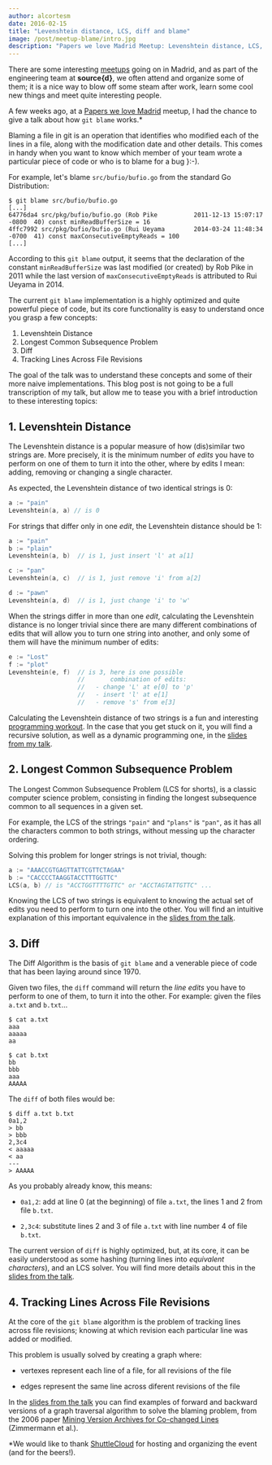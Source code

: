 ```yaml
---
author: alcortesm
date: 2016-02-15
title: "Levenshtein distance, LCS, diff and blame"
image: /post/meetup-blame/intro.jpg
description: "Papers we love Madrid Meetup: Levenshtein distance, LCS, diff and blame."
---
```


There are some interesting [meetups](http://www.meetup.com) going on in Madrid,
and as part of the engineering team at **source{d}**, we often attend and
organize some of them; it is a nice way to blow off some steam after work,
learn some cool new things and meet quite interesting people.

A few weeks ago, at a [Papers we love
Madrid](http://www.meetup.com/Papers-We-Love-Madrid/) meetup, I had the chance
to give a talk about how `git blame` works.*


Blaming a file in git is an operation that identifies who modified each of the
lines in a file, along with the modification date and other details.  This
comes in handy when you want to know which member of your team wrote a particular piece of
code or who is to blame for a bug }:-).

For example, let's blame `src/bufio/bufio.go` from the standard Go Distribution:

```text
$ git blame src/bufio/bufio.go
[...]
64776da4 src/pkg/bufio/bufio.go (Rob Pike          2011-12-13 15:07:17 -0800  40) const minReadBufferSize = 16
4ffc7992 src/pkg/bufio/bufio.go (Rui Ueyama        2014-03-24 11:48:34 -0700  41) const maxConsecutiveEmptyReads = 100
[...]
```

According to this `git blame` output, it seems that the declaration of the
constant `minReadBufferSize` was last modified (or created) by Rob Pike in 2011
while the last version of `maxConsecutiveEmptyReads` is attributed to Rui Ueyama in
2014.

The current `git blame` implementation is a highly optimized and quite
powerful piece of code, but its core functionality is easy to understand
once you grasp a few concepts:

1. Levenshtein Distance
2. Longest Common Subsequence Problem
3. Diff
4. Tracking Lines Across File Revisions

The goal of the talk was to understand these concepts and some of their more
naive implementations.  This blog post is not going to be a full transcription
of my talk, but allow me to tease you with a brief introduction to these
interesting topics:

## 1. Levenshtein Distance

The Levenshtein distance is a popular measure of how (dis)similar two strings
are.  More precisely, it is the minimum number of _edits_ you have to perform on
one of them to turn it into the other, where by edits I mean: adding, removing
or changing a single character.

As expected, the Levenshtein distance of two identical strings is 0:

```Go
a := "pain"
Levenshtein(a, a) // is 0
```

For strings that differ only in one _edit_, the Levenshtein distance should be
1:

```Go
a := "pain"
b := "plain"
Levenshtein(a, b)  // is 1, just insert 'l' at a[1]

c := "pan"
Levenshtein(a, c)  // is 1, just remove 'i' from a[2]

d := "pawn"
Levenshtein(a, d)  // is 1, just change 'i' to 'w'
```

When the strings differ in more than one _edit_, calculating the
Levenshtein distance is no longer trivial since there are many different
combinations of edits that will allow you to turn one string into another,
and only some of them will have the minimum number of edits:

```Go
e := "Lost"
f := "plot"
Levenshtein(e, f)  // is 3, here is one possible
                   //       combination of edits:
                   //   - change 'L' at e[0] to 'p'
                   //   - insert 'l' at e[1]
                   //   - remove 's' from e[3]
```

Calculating the Levenshtein distance of two strings is a fun and interesting
[programming workout](https://www.youtube.com/watch?v=wXQLil_SGCI). In the case
that you get stuck on it, you will find a recursive solution, as well as a dynamic
programming one, in the [slides from my
talk](https://drive.google.com/file/d/0B05KyBUlYY2TV2N6X2x6ZWhBXzQ/view?usp=sharing).

## 2. Longest Common Subsequence Problem

The Longest Common Subsequence Problem (LCS for shorts), is a classic computer
science problem, consisting in finding the longest subsequence common to all
sequences in a given set.

For example, the LCS of the strings `"pain"` and `"plans"` is `"pan"`, as it
has all the characters common to both strings, without messing up the character
ordering.

Solving this problem for longer strings is not trivial, though:

```Go
a := "AAACCGTGAGTTATTCGTTCTAGAA"
b := "CACCCCTAAGGTACCTTTGGTTC"
LCS(a, b) // is "ACCTGGTTTTGTTC" or "ACCTAGTATTGTTC" ...
```

Knowing the LCS of two strings is equivalent to knowing the actual set of
edits you need to perform to turn one into the other. You will find an
intuitive explanation of this important equivalence in the [slides from the
talk](https://drive.google.com/file/d/0B05KyBUlYY2TV2N6X2x6ZWhBXzQ/view?usp=sharing).

## 3. Diff

The Diff Algorithm is the basis of `git blame` and a venerable piece of
code that has been laying around since 1970.

Given two files, the `diff` command will return the _line edits_ you have to
perform to one of them, to turn it into the other. For example: given the files
`a.txt` and `b.txt`...

```text
$ cat a.txt
aaa
aaaaa
aa

$ cat b.txt
bb
bbb
aaa
AAAAA
```

The `diff` of both files would be:

```text
$ diff a.txt b.txt
0a1,2
> bb
> bbb
2,3c4
< aaaaa
< aa
---
> AAAAA
```

As you probably already know, this means:

- `0a1,2`: add at line 0 (at the beginning) of file `a.txt`, the lines 1 and 2 from file `b.txt`.

- `2,3c4`: substitute lines 2 and 3 of file `a.txt` with line number 4 of file `b.txt`.

The current version of `diff` is highly optimized, but, at its core, it
can be easily understood as some hashing (turning lines into _equivalent
characters_), and an LCS solver.  You will find more details about this in the
[slides from the talk](https://drive.google.com/file/d/0B05KyBUlYY2TV2N6X2x6ZWhBXzQ/view?usp=sharing).

## 4. Tracking Lines Across File Revisions

At the core of the `git blame` algorithm is the problem of tracking lines
across file revisions; knowing at which revision each particular line
was added or modified.

This problem is usually solved by creating a graph where:

- vertexes represent each line of a file, for all revisions of the file

- edges represent the same line across diferent revisions of the file

In the [slides from the talk](https://drive.google.com/file/d/0B05KyBUlYY2TV2N6X2x6ZWhBXzQ/view?usp=sharing) you can find examples of
forward and backward versions of a graph traversal algorithm to solve the
blaming problem, from the 2006 paper [Mining Version Archives for Co-changed
Lines](https://users.soe.ucsc.edu/~ejw/papers/MSR26s-zimmermann.pdf)
(Zimmermann et al.).

*We would like to thank [ShuttleCloud](https://www.shuttlecloud.com/) for
hosting and organizing the event (and for the beers!).
